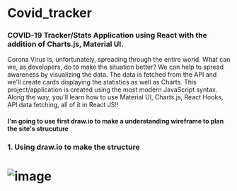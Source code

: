 # Covid_tracker  

### COVID-19 Tracker/Stats Application using React with the addition of Charts.js, Material UI.  

Corona Virus is, unfortunately, spreading through the entire world. What can we, as developers, do to make the situation better? We can help to spread awareness by visualizing the data. The data is fetched from the API and we'll create cards displaying the statistics as well as Charts. This project/application is created using the most modern JavaScript syntax. Along the way, you'll learn how to use Material UI, Charts.js, React Hooks, API data fetching, all of it in React JS!!


#### I'm going to use first draw.io to make a understanding wireframe to plan the site's strucuture 
### 1. Using draw.io to make the structure
![image](https://user-images.githubusercontent.com/61946862/149634161-e5670129-86cb-4f79-9f4f-a59ff6c32225.png)
=======
